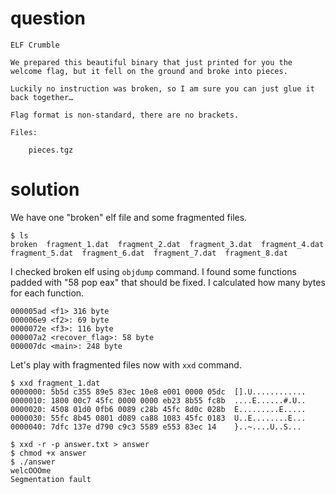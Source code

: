 # question
```
ELF Crumble

We prepared this beautiful binary that just printed for you the welcome flag, but it fell on the ground and broke into pieces.

Luckily no instruction was broken, so I am sure you can just glue it back together…

Flag format is non-standard, there are no brackets.

Files:

    pieces.tgz
```

# solution
We have one "broken" elf file and some fragmented files.
```
$ ls
broken  fragment_1.dat  fragment_2.dat  fragment_3.dat  fragment_4.dat  fragment_5.dat  fragment_6.dat  fragment_7.dat  fragment_8.dat
```

I checked broken elf using `objdump` command. I found some functions padded with "58 pop eax" that should be fixed. I calculated how many bytes for each function.

```
000005ad <f1> 316 byte
000006e9 <f2>: 69 byte
0000072e <f3>: 116 byte
000007a2 <recover_flag>: 58 byte
000007dc <main>: 248 byte
```

Let's play with fragmented files now with `xxd` command.

```
$ xxd fragment_1.dat
0000000: 5b5d c355 89e5 83ec 10e8 e001 0000 05dc  [].U............
0000010: 1800 00c7 45fc 0000 0000 eb23 8b55 fc8b  ....E......#.U..
0000020: 4508 01d0 0fb6 0089 c28b 45fc 8d0c 028b  E.........E.....
0000030: 55fc 8b45 0801 d089 ca88 1083 45fc 0183  U..E........E...
0000040: 7dfc 137e d790 c9c3 5589 e553 83ec 14    }..~....U..S...
```

```
$ xxd -r -p answer.txt > answer
$ chmod +x answer
$ ./answer 
welcOOOme
Segmentation fault
```

